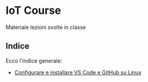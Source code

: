 # IoT Course

Materiale lezioni svolte in classe

## Indice
Ecco l'indice generale:

- [Configurare e installare VS Code e GitHub su Linux](https://github.com/robertsLando/IoT_Course/tree/master/Lezione_19-04-18#installare-microsoft-vs-code-su-linux)